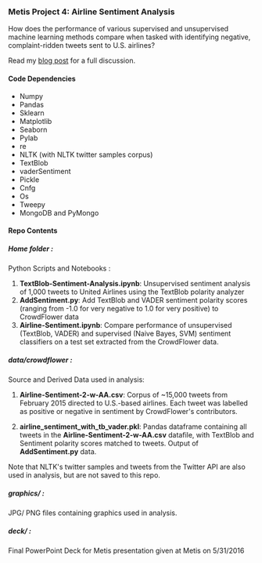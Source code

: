 ### Metis Project 4: Airline Sentiment Analysis

How does the performance of various supervised and unsupervised machine learning methods compare when tasked with identifying negative, complaint-ridden tweets sent to U.S. airlines?

Read my [blog post](http://www.huguedata.com/2016/07/10/frustrating-skies/) for a full discussion.


#### Code Dependencies
* Numpy
* Pandas
* Sklearn
* Matplotlib
* Seaborn
* Pylab
* re
* NLTK (with NLTK twitter samples corpus)
* TextBlob
* vaderSentiment
* Pickle
* Cnfg
* Os
* Tweepy
* MongoDB and PyMongo


#### Repo Contents
##### Home folder : 
Python Scripts and Notebooks :

1. **TextBlob-Sentiment-Analysis.ipynb**: Unsupervised sentiment analysis of 1,000 tweets to United Airlines using the TextBlob polarity analyzer
2. **AddSentiment.py**: Add TextBlob and VADER sentiment polarity scores (ranging from -1.0 for very negative to 1.0 for very positive) to CrowdFlower data
3. **Airline-Sentiment.ipynb**: Compare performance of unsupervised (TextBlob, VADER) and supervised (Naive Bayes, SVM) sentiment classifiers on a test 
set extracted from the CrowdFlower data.


##### data/crowdflower :
Source and Derived Data used in analysis:

1. **Airline-Sentiment-2-w-AA.csv**: Corpus of ~15,000 tweets from February 2015 directed to U.S.-based airlines. Each tweet was labelled as positive or negative in sentiment by CrowdFlower's contributors. 

2. **airline_sentiment_with_tb_vader.pkl**: Pandas dataframe containing all tweets in the **Airline-Sentiment-2-w-AA.csv** datafile, with TextBlob and Sentiment polarity scores matched to tweets. Output of **AddSentiment.py** data.

Note that NLTK's twitter samples and tweets from the Twitter API are also used in analysis, but are not saved to this repo.


##### graphics/ :
JPG/ PNG files containing graphics used in analysis.

##### deck/ :
Final PowerPoint Deck for Metis presentation given at Metis on 5/31/2016






